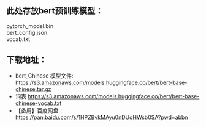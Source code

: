 ## 此处存放bert预训练模型：  
pytorch_model.bin  
bert_config.json  
vocab.txt  

## 下载地址：  
- bert_Chinese 模型文件: https://s3.amazonaws.com/models.huggingface.co/bert/bert-base-chinese.tar.gz
- 词表 https://s3.amazonaws.com/models.huggingface.co/bert/bert-base-chinese-vocab.txt
- 【备用】百度网盘：https://pan.baidu.com/s/1HPZBvkMAyu0nDUqHWsb0SA?pwd=abbn